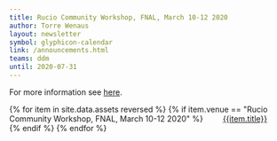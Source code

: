 ```yaml
---
title: Rucio Community Workshop, FNAL, March 10-12 2020
author: Torre Wenaus
layout: newsletter
symbol: glyphicon-calendar
link: /announcements.html
teams: ddm
until: 2020-07-31
---
```


For more information see [here](https://indico.cern.ch/event/867913/).

<p>
{% for item in site.data.assets reversed %}
    {% if item.venue == "Rucio Community Workshop, FNAL, March 10-12 2020" %}
        &nbsp; &nbsp; &nbsp; &nbsp; <a href="{{item.name}}" target="_blank">{{item.title}}</a><br>
    {% endif %}
{% endfor %}
</p>
